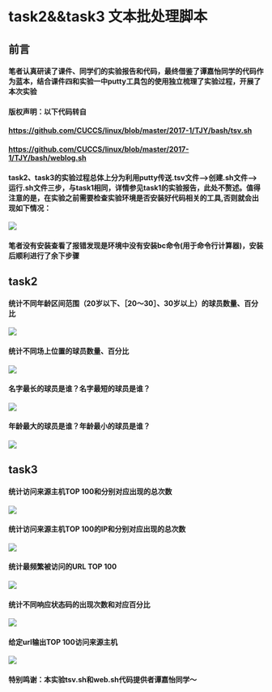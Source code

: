 # task2&&task3 文本批处理脚本

## 前言

#### 笔者认真研读了课件、同学们的实验报告和代码，最终借鉴了谭嘉怡同学的代码作为蓝本，结合课件四和实验一中putty工具包的使用独立梳理了实验过程，开展了本次实验

#### 版权声明：以下代码转自
#### https://github.com/CUCCS/linux/blob/master/2017-1/TJY/bash/tsv.sh
#### https://github.com/CUCCS/linux/blob/master/2017-1/TJY/bash/weblog.sh

#### task2、task3的实验过程总体上分为利用putty传送.tsv文件-->创建.sh文件-->运行.sh文件三步，与task1相同，详情参见task1的实验报告，此处不赘述。值得注意的是，在实验之前需要检查实验环境是否安装好代码相关的工具,否则就会出现如下情况：

![](pic-task2&&task3/problem.PNG)

#### 笔者没有安装查看了报错发现是环境中没有安装bc命令(用于命令行计算器)，安装后顺利进行了余下步骤

## task2

#### 统计不同年龄区间范围（20岁以下、［20～30］、30岁以上）的球员数量、百分比

![](pic-task2&&task3/tsv-a.PNG)

#### 统计不同场上位置的球员数量、百分比

![](pic-task2&&task3/tsv-p.PNG)

#### 名字最长的球员是谁？名字最短的球员是谁？

![](pic-task2&&task3/tsv-n.PNG)

#### 年龄最大的球员是谁？年龄最小的球员是谁？

![](pic-task2&&task3/tsv-g.PNG)

## task3

#### 统计访问来源主机TOP 100和分别对应出现的总次数

![](pic-task2&&task3/tsv-g.PNG)

#### 统计访问来源主机TOP 100的IP和分别对应出现的总次数

![](pic-task2&&task3/tsv-i.PNG)

#### 统计最频繁被访问的URL TOP 100

![](pic-task2&&task3/tsv-u.PNG)

#### 统计不同响应状态码的出现次数和对应百分比

![](pic-task2&&task3/tsv-c.PNG)

#### 给定url输出TOP 100访问来源主机

![](pic-task2&&task3/tsv-s.PNG)

#### 特别鸣谢：本实验tsv.sh和web.sh代码提供者谭嘉怡同学～

